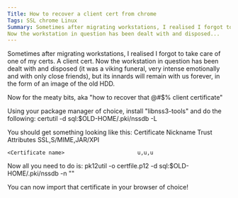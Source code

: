 ```yaml
---
Title: How to recover a client cert from chrome
Tags: SSL chrome Linux
Summary: Sometimes after migrating workstations, I realised I forgot to take care of one of my certs. A client cert.
Now the workstation in question has been dealt with and disposed...
---
```


Sometimes after migrating workstations, I realised I forgot to take care of one of my certs. A client cert. 
Now the workstation in question has been dealt with and disposed (it was a viking funeral, very intense emotionally and with only close friends), but its innards will remain with us forever, in the form of an image of the old HDD.

Now for the meaty bits, aka "how to recover that @#$% client certificate"

Using your package manager of choice, install "libnss3-tools" and do the following:
    certutil -d sql:$OLD-HOME/.pki/nssdb -L

You should get something looking like this:
    Certificate Nickname                                         Trust Attributes
                                                               	SSL,S/MIME,JAR/XPI
    
    <Certificate name>						 u,u,u

Now all you need to do is:
    pk12util -o certfile.p12 -d sql:$OLD-HOME/.pki/nssdb -n "<Certificate name>"


You can now import that certificate in your browser of choice!
